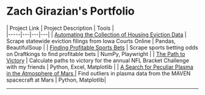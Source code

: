 # Zach Girazian's Portfolio

| Project Link | Project Description | Tools |    
|-----|---|---|---|
| [Automating the Collection of Housing Eviction Data](https://github.com/zachgirazian/eviction_scraper) | Scrape statewide eviction filings from Iowa Courts Online | Pandas, BeautifulSoup |
| [Finding Profitable Sports Bets](https://github.com/zachgirazian/profitable_sports_bets) | Scrape sports betting odds on Draftkings to find profitable bets | NumPy, Playwright |
| [The Path to Victory](https://github.com/zachgirazian/profitable_sports_bets) | Calculate paths to victory for the annual NFL Bracket Challenge with my friends | Python, Excel, Matplotlib |
| [A Search for Peculiar Plasma in the Atmosphere of Mars ](https://github.com/zachgirazian/mars_solar_wind) | Find outliers in plasma data from the MAVEN spacecraft at Mars | Python, Matplotlib|
***

